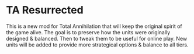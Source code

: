# TA Resurrected
This is a new mod for Total Annihilation that will keep the original spirit of the game alive. The goal is to preserve how the units were originally designed & balanced. Then to tweak them to be useful for online play. New units will be added to provide more strategical options & balance to all tiers.
